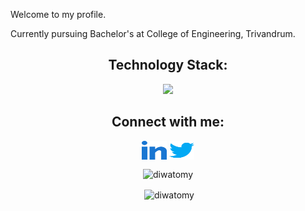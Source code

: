 


Welcome to my profile. 

Currently pursuing Bachelor's at College of Engineering, Trivandrum.


<h2 align="center">Technology Stack: </h2>
<p align="center">
  <a href="https://skillicons.dev">
    <img src="https://skillicons.dev/icons?i=git,python,cpp,linux,vscode,html,github,javascript,c,css,mongodb,nodejs,figma,expressjs,gitlab&perline=5" />
  </a>
</p>
<h2 align="center">Connect with me:</h2>
<p align="center">
  <a href="https://www.linkedin.com/in/diwatomy" target="_blank"><img align="center"
  src="assets/linked-in-alt.svg"      alt="Diwa" height="30" width="40" /></a>
<a href="https://twitter.com/_s3rval_" target="_blank"><img align="center"
      src="assets/twitter.svg"
      alt="serval19" height="30" width="40"/></a>

<p align="center"><img align="center" src="https://github-readme-stats.vercel.app/api/top-langs?username=serval19&show_icons=true&locale=en&layout=compact" alt="diwatomy" /></p>

<p align="center">&nbsp;<img align="center" src="https://github-readme-stats.vercel.app/api?username=serval19&show_icons=true&locale=en" alt="diwatomy" /></p>


